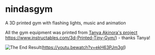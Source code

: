 # nindasgym
A 3D printed gym with flashing lights, music and animation

All the gym equipment was printed from [Tanya Akinora's project]() https://www.instructables.com/3d-Printed-Tiny-Gym/) - thanks Tanya!

![The End Result](https://youtu.be/vi/ekH63PJm3gI/0.jpg)(https://youtu.bewatch?v=ekH63PJm3gI)